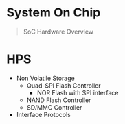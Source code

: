 # System On Chip

> SoC Hardware Overview

# HPS



- Non Volatile Storage
  - Quad-SPI Flash Controller
    - NOR Flash with SPI interface
  - NAND Flash Controller
  - SD/MMC Controller
- Interface Protocols
